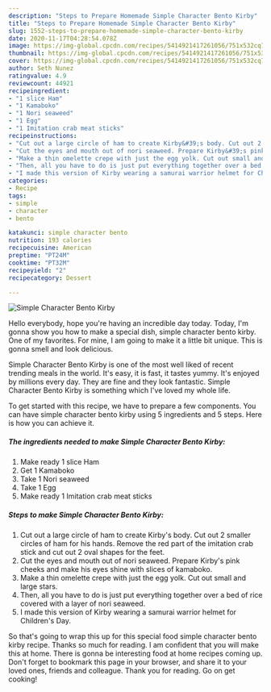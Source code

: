 ```yaml
---
description: "Steps to Prepare Homemade Simple Character Bento Kirby"
title: "Steps to Prepare Homemade Simple Character Bento Kirby"
slug: 1552-steps-to-prepare-homemade-simple-character-bento-kirby
date: 2020-11-17T04:28:54.078Z
image: https://img-global.cpcdn.com/recipes/5414921417261056/751x532cq70/simple-character-bento-kirby-recipe-main-photo.jpg
thumbnail: https://img-global.cpcdn.com/recipes/5414921417261056/751x532cq70/simple-character-bento-kirby-recipe-main-photo.jpg
cover: https://img-global.cpcdn.com/recipes/5414921417261056/751x532cq70/simple-character-bento-kirby-recipe-main-photo.jpg
author: Seth Nunez
ratingvalue: 4.9
reviewcount: 44921
recipeingredient:
- "1 slice Ham"
- "1 Kamaboko"
- "1 Nori seaweed"
- "1 Egg"
- "1 Imitation crab meat sticks"
recipeinstructions:
- "Cut out a large circle of ham to create Kirby&#39;s body. Cut out 2 smaller circles of ham for his hands. Remove the red part of the imitation crab stick and cut out 2 oval shapes for the feet."
- "Cut the eyes and mouth out of nori seaweed. Prepare Kirby&#39;s pink cheeks and make his eyes shine with slices of kamaboko."
- "Make a thin omelette crepe with just the egg yolk. Cut out small and large stars."
- "Then, all you have to do is just put everything together over a bed of rice covered with a layer of nori seaweed."
- "I made this version of Kirby wearing a samurai warrior helmet for Children&#39;s Day."
categories:
- Recipe
tags:
- simple
- character
- bento

katakunci: simple character bento 
nutrition: 193 calories
recipecuisine: American
preptime: "PT24M"
cooktime: "PT32M"
recipeyield: "2"
recipecategory: Dessert

---
```



![Simple Character Bento Kirby](https://img-global.cpcdn.com/recipes/5414921417261056/751x532cq70/simple-character-bento-kirby-recipe-main-photo.jpg)

Hello everybody, hope you're having an incredible day today. Today, I'm gonna show you how to make a special dish, simple character bento kirby. One of my favorites. For mine, I am going to make it a little bit unique. This is gonna smell and look delicious.



Simple Character Bento Kirby is one of the most well liked of recent trending meals in the world. It's easy, it is fast, it tastes yummy. It's enjoyed by millions every day. They are fine and they look fantastic. Simple Character Bento Kirby is something which I've loved my whole life.


To get started with this recipe, we have to prepare a few components. You can have simple character bento kirby using 5 ingredients and 5 steps. Here is how you can achieve it.

<!--inarticleads1-->

##### The ingredients needed to make Simple Character Bento Kirby:

1. Make ready 1 slice Ham
1. Get 1 Kamaboko
1. Take 1 Nori seaweed
1. Take 1 Egg
1. Make ready 1 Imitation crab meat sticks




<!--inarticleads2-->

##### Steps to make Simple Character Bento Kirby:

1. Cut out a large circle of ham to create Kirby&#39;s body. Cut out 2 smaller circles of ham for his hands. Remove the red part of the imitation crab stick and cut out 2 oval shapes for the feet.
1. Cut the eyes and mouth out of nori seaweed. Prepare Kirby&#39;s pink cheeks and make his eyes shine with slices of kamaboko.
1. Make a thin omelette crepe with just the egg yolk. Cut out small and large stars.
1. Then, all you have to do is just put everything together over a bed of rice covered with a layer of nori seaweed.
1. I made this version of Kirby wearing a samurai warrior helmet for Children&#39;s Day.




So that's going to wrap this up for this special food simple character bento kirby recipe. Thanks so much for reading. I am confident that you will make this at home. There is gonna be interesting food at home recipes coming up. Don't forget to bookmark this page in your browser, and share it to your loved ones, friends and colleague. Thank you for reading. Go on get cooking!
